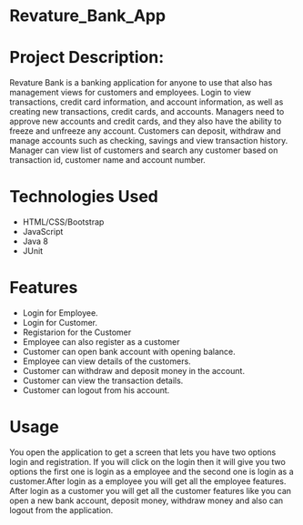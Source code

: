 # Revature_Bank_App

# Project Description:
Revature Bank is a banking application for anyone to use that also has management views for customers and employees. Login to view transactions, credit card information, and account information, as well as creating new transactions, credit cards, and accounts. Managers need to approve new accounts and credit cards, and they also have the ability to freeze and unfreeze any account. Customers can deposit, withdraw and manage accounts such as checking, savings and view transaction history. Manager can view list of customers and search any customer based on transaction id, customer name and account number.

# Technologies Used
* HTML/CSS/Bootstrap
* JavaScript
* Java 8
* JUnit

# Features
* Login for Employee.
* Login for Customer.
* Registarion for the Customer
* Employee can also register as a customer
* Customer can open bank account with opening balance.
* Employee can view details of the customers.
* Customer can withdraw and deposit money in the account.
* Customer can view the transaction details.
* Customer can logout from his account.

# Usage
You open the application to get a screen that lets you have two options login and registration. If you will click on the login then it will give you two options the first one is login as a employee and the second one is login as a customer.After login as a employee you will get all the employee features. After login as a customer you will get all the customer features like you can open a new bank account, deposit money, withdraw money and also can logout from the application.
